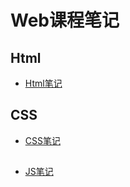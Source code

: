 # Web课程笔记

## Html
- [Html笔记](/docs/Html/HTML基本元素.md)

## CSS
- [CSS笔记](/docs/CSS/CSS基本样式.md)

##
- [JS笔记](/docs/JS/JS.md)
